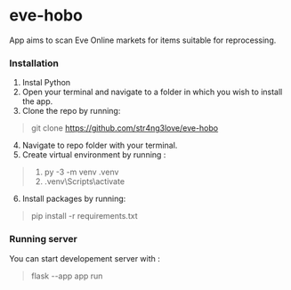 # eve-hobo
App aims to scan Eve Online markets for items suitable for reprocessing.

### Installation

1. Instal Python
2. Open your terminal and navigate to a folder in which you wish to install the app.
3. Clone the repo by running:
> git clone https://github.com/str4ng3love/eve-hobo
4. Navigate to repo folder with your terminal.
5. Create virtual environment by running :

> 1. py -3 -m venv .venv
> 2. .venv\Scripts\activate

6. Install packages by running:
> pip install -r requirements.txt


### Running server

You can start developement server with :
> flask --app app run
